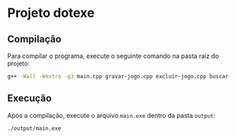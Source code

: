 # Projeto dotexe

## Compilação

Para compilar o programa, execute o seguinte comando na pasta raiz do projeto:

```sh
g++ -Wall -Wextra -g3 main.cpp gravar-jogo.cpp excluir-jogo.cpp buscar-jogo.cpp -o output/main.exe
```

## Execução

Após a compilação, execute o arquivo `main.exe` dentro da pasta `output`:

```sh
./output/main.exe
```
